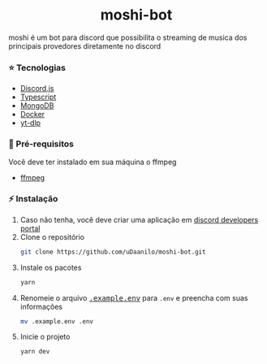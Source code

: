 <h1 align="center">moshi-bot</h1>

moshi é um bot para discord que possibilita o streaming de musica dos principais provedores diretamente no discord

### ⭐ Tecnologias

- [Discord.js](https://github.com/discordjs/discord.js)
- [Typescript](https://www.typescriptlang.org/)
- [MongoDB](https://www.mongodb.com/)
- [Docker](https://www.docker.com/)
- [yt-dlp](https://github.com/yt-dlp/yt-dlp)

### 🧩 Pré-requisitos

Você deve ter instalado em sua máquina o ffmpeg

- [ffmpeg](https://www.ffmpeg.org/)

### ⚡ Instalação

1. Caso não tenha, você deve criar uma aplicação em [discord developers portal](https://discord.com/developers/applications)
2. Clone o repositório
   ```sh
   git clone https://github.com/uDaanilo/moshi-bot.git
   ```
3. Instale os pacotes
   ```sh
   yarn
   ```
4. Renomeie o arquivo <kbd>[.example.env](.example.env)</kbd> para `.env` e preencha com suas informações
   ```sh
   mv .example.env .env
   ```
5. Inicie o projeto
   ```sh
   yarn dev
   ```
